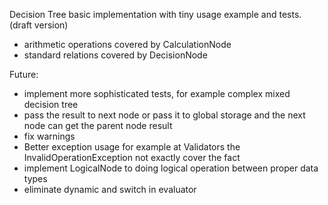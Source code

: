 Decision Tree basic implementation with tiny usage example and tests. 
(draft version)
- arithmetic operations covered by CalculationNode
- standard relations covered by DecisionNode
  
Future:
- implement more sophisticated tests, for example complex mixed decision tree
- pass the result to next node or pass it to global storage and the next node can get the parent node result
- fix warnings
- Better exception usage for example at Validators the InvalidOperationException not exactly cover the fact
- implement LogicalNode to doing logical operation between proper data types
- eliminate dynamic and switch in evaluator

